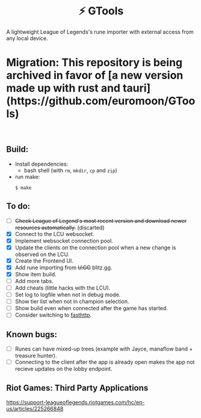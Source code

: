 <h1 align="center">⚡ GTools</h1>
A lightweight League of Legends's rune importer with external access from any local device.

<h1>Migration: This repository is being archived in favor of [a new version made up with rust and tauri](https://github.com/euromoon/GTools)
</h1>

<br>

## Build:
 - Install dependencies:
   * bash shell (with `rm`, `mkdir`, `cp` and `zip`)
 - run make:
    ```
    $ make
    ```

## To do:
  - [ ] ~~Check League of Legend's most recent version and download newer resources automatically.~~ (discarted)
  - [X] Connect to the LCU websocket.
  - [X] Implement websocket connection pool.
  - [X] Update the clients on the connection pool when a new change is observed on the LCU.
  - [X] Create the Frontend UI.
  - [X] Add rune importing from ~~U.GG~~ blitz.gg.
  - [X] Show item build.
  - [ ] Add more tabs.
  - [ ] Add cheats (little hacks with the LCU).
  - [ ] Set log to logfile when not in debug mode.
  - [ ] Show tier list when not in champion selection.
  - [ ] Show build even when connected after the game has started.
  - [ ] Consider switching to [fasthttp](https://github.com/valyala/fasthttp).

## Known bugs:
  - [ ] Runes can have mixed-up trees (example with Jayce, manaflow band + treasure hunter).
  - [ ] Connecting to the client after the app is already open makes the app not recieve updates on the lobby endpoint.

## Riot Games: Third Party Applications
https://support-leagueoflegends.riotgames.com/hc/en-us/articles/225266848
